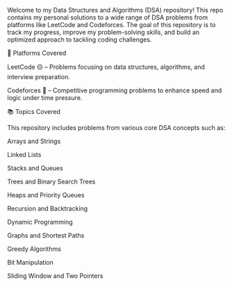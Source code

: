 Welcome to my Data Structures and Algorithms (DSA) repository!
This repo contains my personal solutions to a wide range of DSA problems from platforms like LeetCode and Codeforces.
The goal of this repository is to track my progress, improve my problem-solving skills, and build an optimized approach to tackling coding challenges.

🚀 Platforms Covered

LeetCode 🟡 – Problems focusing on data structures, algorithms, and interview preparation.

Codeforces 🔵 – Competitive programming problems to enhance speed and logic under time pressure.

📚 Topics Covered

This repository includes problems from various core DSA concepts such as:

Arrays and Strings

Linked Lists

Stacks and Queues

Trees and Binary Search Trees

Heaps and Priority Queues

Recursion and Backtracking

Dynamic Programming

Graphs and Shortest Paths

Greedy Algorithms

Bit Manipulation

Sliding Window and Two Pointers
